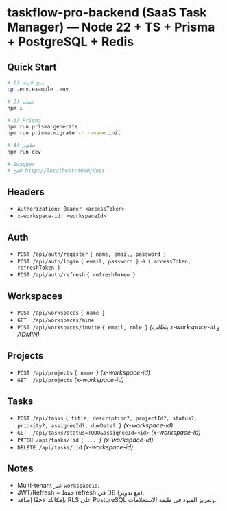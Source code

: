 # taskflow-pro-backend (SaaS Task Manager) — Node 22 + TS + Prisma + PostgreSQL + Redis

## Quick Start
```bash
# 1) نسخ البيئة
cp .env.example .env

# 2) تثبيت
npm i

# 3) Prisma
npm run prisma:generate
npm run prisma:migrate -- --name init

# 4) تطوير
npm run dev

# Swagger
# افتح http://localhost:4000/docs
```

## Headers
- `Authorization: Bearer <accessToken>`
- `x-workspace-id: <workspaceId>`

## Auth
- `POST /api/auth/register` `{ name, email, password }`
- `POST /api/auth/login` `{ email, password }` → `{ accessToken, refreshToken }`
- `POST /api/auth/refresh` `{ refreshToken }`

## Workspaces
- `POST /api/workspaces` `{ name }`
- `GET  /api/workspaces/mine`
- `POST /api/workspaces/invite` `{ email, role }`  *(يتطلب x-workspace-id و ADMIN)*

## Projects
- `POST /api/projects` `{ name }`  *(x-workspace-id)*
- `GET  /api/projects`            *(x-workspace-id)*

## Tasks
- `POST /api/tasks` `{ title, description?, projectId?, status?, priority?, assigneeId?, dueDate? }` *(x-workspace-id)*
- `GET  /api/tasks?status=TODO&assigneeId=<id>` *(x-workspace-id)*
- `PATCH /api/tasks/:id` `{ ... }` *(x-workspace-id)*
- `DELETE /api/tasks/:id` *(x-workspace-id)*

## Notes
- Multi-tenant عبر `workspaceId`.
- JWT/Refresh + حفظ refresh في DB (مع تدوير).
- بإمكانك لاحقًا إضافة RLS على PostgreSQL وتعزيز القيود في طبقة الاستعلامات.
